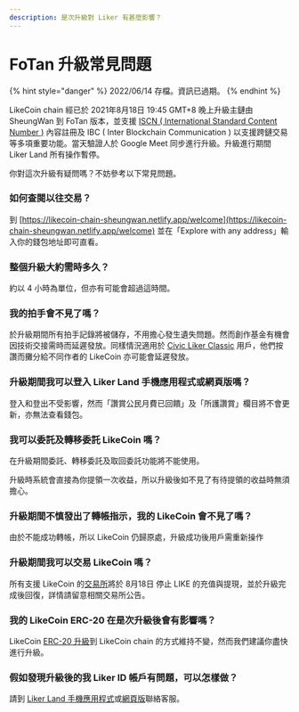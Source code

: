 ```yaml
---
description: 是次升級對 Liker 有甚麼影響？
---
```


# FoTan 升級常見問題

{% hint style="danger" %}
2022/06/14 存檔。資訊已過期。
{% endhint %}

LikeCoin chain 經已於 2021年8月18日 19:45 GMT+8 晚上升級主鏈由 SheungWan 到 FoTan 版本，並支援 [ISCN ( International Standard Content Number )](../../guides/decentralized-publishing/what-is-iscn.md) 內容註冊及 IBC ( Inter Blockchain Communication ) 以支援跨鏈交易等多項重要功能。當天驗證人於 Google Meet 同步進行升級。升級進行期間 Liker Land 所有操作暫停。

你對這次升級有疑問嗎？不妨參考以下常見問題。

### 如何查閱以往交易？

到 [https://likecoin-chain-sheungwan.netlify.app/welcome](https://likecoin-chain-sheungwan.netlify.app/welcome) 並在「Explore with any address」輸入你的錢包地址即可直看。

### 整個升級大約需時多久？

約以 4 小時為單位，但亦有可能會超過這時間。

### 我的拍手會不見了嗎？

於升級期間所有拍手記錄將被儲存，不用擔心發生遺失問題。然而創作基金有機會因技術交接需時而延遲發放。同樣情況適用於 [Civic Liker Classic](../../user-guide/civic-liker/) 用戶，他們按讚而攤分給不同作者的 LikeCoin 亦可能會延遲發放。

### 升級期間我可以登入 Liker Land 手機應用程式或網頁版嗎？

登入和登出不受影響，然而「讚賞公民月費已回饋」及「所護讚賞」欄目將不會更新，亦無法查看錢包。

### 我可以委託及轉移委託 LikeCoin 嗎？

在升級期間委託、轉移委託及取回委託功能將不能使用。

升級時系統會直接為你提領一次收益，所以升級後如不見了有待提領的收益時無須擔心。

### 升級期間不慎發出了轉帳指示，我的 LikeCoin 會不見了嗎？

由於不能成功轉帳，所以 LikeCoin 仍歸原處，升級成功後用戶需重新操作

### 升級期間我可以交易 LikeCoin 嗎？

所有支援 LikeCoin 的[交易所](../../guides/trade/)將於 8月18日 停止 LIKE 的充值與提現，並於升級完成後回復，詳情請留意相關交易所公告。

### 我的 LikeCoin ERC-20 在是次升級後會有影響嗎？

LikeCoin [ERC-20 升級](../../guides/wallet/migration/)到 LikeCoin chain 的方式維持不變，然而我們建議你盡快進行升級。

### 假如發現升級後的我 Liker ID 帳戶有問題，可以怎樣做？

請到 [Liker Land 手機應用程式](https://liker.land/getapp)或[網頁版](https://liker.land/)聯絡客服。
